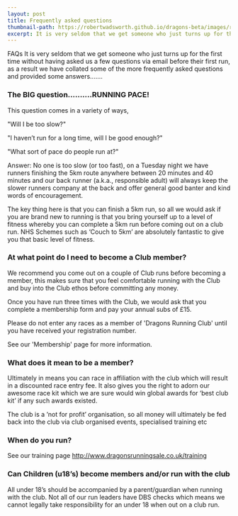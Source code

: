 ```yaml
---
layout: post
title: Frequently asked questions
thumbnail-path: https://robertwadsworth.github.io/dragons-beta/images/runnerFive.jpg
excerpt: It is very seldom that we get someone who just turns up for the first time without having asked us a few questions via email before their first run, as a result we have collated some of the more frequently asked questions and provided some answers.......
---
```


FAQs
It is very seldom that we get someone who just turns up for the first time without having asked us a few questions via email before their first run, as a result we have collated some of the more frequently asked questions and provided some answers.......



### The BIG question..........RUNNING PACE!

This question comes in a variety of ways, 

"Will I be too slow?"

"I haven’t run for a long time, will I be good enough?"

"What sort of pace do people run at?"

Answer: No one is too slow (or too fast), on a Tuesday night we have runners finishing the 5km route anywhere between 20 minutes and 40 minutes and our back runner (a.k.a., responsible adult) will always keep the slower runners company at the back and offer general good banter and kind words of encouragement. 

The key thing here is that you can finish a 5km run, so all we would ask if you are brand new to running is that you bring yourself up to a level of fitness whereby you can complete a 5km run before coming out on a club run. NHS Schemes such as ‘Couch to 5km’ are absolutely fantastic to give you that basic level of fitness.

### At what point do I need to become a Club member?

We recommend you come out on a couple of Club runs before becoming a member, this makes sure that you feel comfortable running with the Club and buy into the Club ethos before committing any money. 

Once you have run three times with the Club, we would ask that you complete a membership form and pay your annual subs of £15.

Please do not enter any races as a member of 'Dragons Running Club' until you have received your registration number.

See our 'Membership' page for more information.

### What does it mean to be a member?

Ultimately in means you can race in affiliation with the club which will result in a discounted race entry fee. It also gives you the right to adorn our awesome race kit which we are sure would win global awards for ‘best club kit’ if any such awards existed.

The club is a ‘not for profit’ organisation, so all money will ultimately be fed back into the club via club organised events, specialised training etc

### When do you run?

See our training page http://www.dragonsrunningsale.co.uk/training

### Can Children (u18’s) become members and/or run with the club

All under 18’s should be accompanied by a parent/guardian when running with the club. Not all of our run leaders have DBS checks which means we cannot legally take responsibility for an under 18 when out on a club run.
